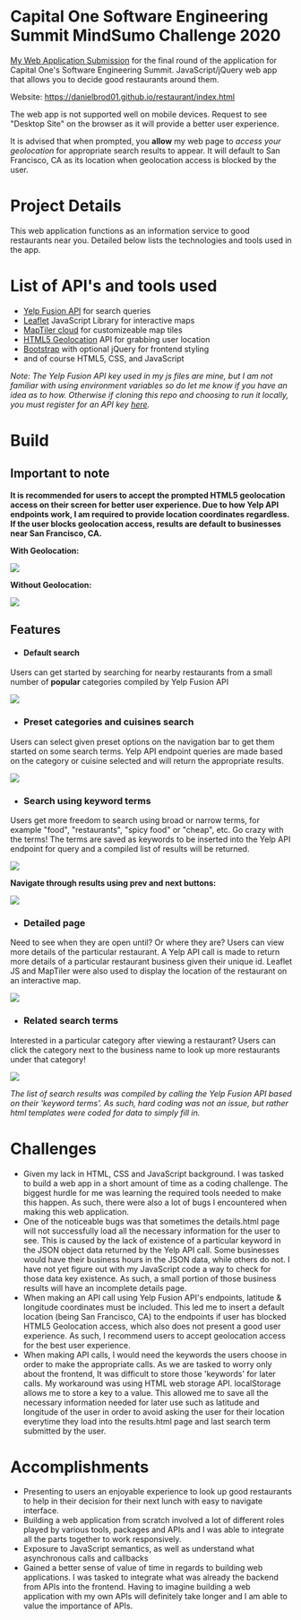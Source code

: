 # Capital One Software Engineering Summit MindSumo Challenge 2020
<a href="https://danielbrod01.github.io/restaurant/index.html">My Web Application Submission</a>
for the final round of the application for Capital One's Software Engineering Summit. JavaScript/jQuery web app that allows you to decide good restaurants around them.

Website: https://danielbrod01.github.io/restaurant/index.html

The web app is not supported well on mobile devices. Request to see "Desktop Site" on the browser as it will provide a better user experience. 

It is advised that when prompted, you **allow** my web page to *access your geolocation* for appropriate search results to appear. It will default to San Francisco, CA as its location when geolocation access is blocked by the user.

# Project Details
This web application functions as an information service to good restaurants near you. Detailed below lists the technologies and tools used in the app.

# List of API's and tools used
* <a href="https://www.yelp.com/developers">Yelp Fusion API</a> for search queries
* <a href="https://leafletjs.com/index.html">Leaflet</a> JavaScript Library for interactive maps
* <a href="https://www.maptiler.com/cloud/">MapTiler cloud</a> for customizeable map tiles
* <a href="https://www.w3schools.com/html/html5_geolocation.asp">HTML5 Geolocation</a> API for grabbing user location
* <a href="https://getbootstrap.com/docs/3.4/">Bootstrap</a> with optional jQuery for frontend styling
* and of course HTML5, CSS, and JavaScript

*Note: The Yelp Fusion API key used in my js files are mine, but I am not familiar with using environment variables so do let me know if you have an idea as to how. Otherwise if cloning this repo and choosing to run it locally, you must register for an API key <a href="https://www.yelp.com/fusion">here</a>.*

# Build
## Important to note
**It is recommended for users to accept the prompted HTML5 geolocation access on their screen for better user experience. Due to how Yelp API endpoints work, I am required to provide location coordinates regardless. If the user blocks geolocation access, results are default to businesses near San Francisco, CA.**

**With Geolocation:**

![](acceptlocation.gif)

**Without Geolocation:**

![](blocklocation.gif)

## Features
* #### Default search
Users can get started by searching for nearby restaurants from a small number of **popular** categories compiled by Yelp Fusion API

![](default-search.gif)

* ### Preset categories and cuisines search
Users can select given preset options on the navigation bar to get them started on some search terms. Yelp API endpoint queries are made based on the category or cuisine selected and will return the appropriate results.

![](preset-search.gif)

* ### Search using keyword terms
Users get more freedom to search using broad or narrow terms, for example "food", "restaurants", "spicy food" or "cheap", etc. Go crazy with the terms! The terms are saved as keywords to be inserted into the Yelp API endpoint for query and a compiled list of results will be returned.

![](keyword-search.gif)

**Navigate through results using prev and next buttons:**

![](buttons.gif)

* ### Detailed page
Need to see when they are open until? Or where they are? Users can view more details of the particular restaurant. A Yelp API call is made to return more details of a particular restaurant business given their unique id. Leaflet JS and MapTiler were also used to display the location of the restaurant on an interactive map.

![](details.gif)

* ### Related search terms
Interested in a particular category after viewing a restaurant? Users can click the category next to the business name to look up more restaurants under that category!

![](related-search.gif)

*The list of search results was compiled by calling the Yelp Fusion API based on their 'keyword terms'. As such, hard coding was not an issue, but rather html templates were coded for data to simply fill in.*

# Challenges
* Given my lack in HTML, CSS and JavaScript background. I was tasked to build a web app in a short amount of time as a coding challenge. The biggest hurdle for me was learning the required tools needed to make this happen. As such, there were also a lot of bugs I encountered when making this web application.
* One of the noticeable bugs was that sometimes the details.html page will not successfully load all the necessary information for the user to see. This is caused by the lack of existence of a particular keyword in the JSON object data returned by the Yelp API call. Some businesses would have their business hours in the JSON data, while others do not. I have not yet figure out with my JavaScript code a way to check for those data key existence. As such, a small portion of those business results will have an incomplete details page.
* When making an API call using Yelp Fusion API's endpoints, latitude & longitude coordinates must be included. This led me to insert a default location (being San Francisco, CA) to the endpoints if user has blocked HTML5 Geolocation access, which also does not present a good user experience. As such, I recommend users to accept geolocation access for the best user experience.
* When making API calls, I would need the keywords the users choose in order to make the appropriate calls. As we are tasked to worry only about the frontend, It was difficult to store those 'keywords' for later calls. My workaround was using HTML web storage API. localStorage allows me to store a key to a value. This allowed me to save all the necessary information needed for later use such as latitude and longitude of the user in order to avoid asking the user for their location everytime they load into the results.html page and last search term submitted by the user.

# Accomplishments
* Presenting to users an enjoyable experience to look up good restaurants to help in their decision for their next lunch with easy to navigate interface.
* Building a web application from scratch involved a lot of different roles played by various tools, packages and APIs and I was able to integrate all the parts together to work responsively.
* Exposure to JavaScript semantics, as well as understand what asynchronous calls and callbacks
* Gained a better sense of value of time in regards to building web applications. I was tasked to integrate what was already the backend from APIs into the frontend. Having to imagine building a web application with my own APIs will definitely take longer and I am able to value the importance of APIs.
